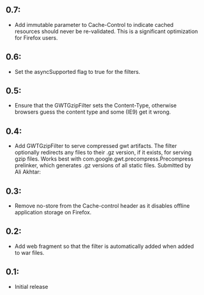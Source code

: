 ## 0.7:

* Add immutable parameter to Cache-Control to indicate cached resources should
  never be re-validated. This is a significant optimization for Firefox users.

## 0.6:

* Set the asyncSupported flag to true for the filters.

## 0.5:

* Ensure that the GWTGzipFilter sets the Content-Type, otherwise browsers guess
  the content type and some (IE9) get it wrong.

## 0.4:

* Add GWTGzipFilter to serve compressed gwt artifacts. The filter optionally
  redirects any files to their .gz version, if it exists, for serving gzip files.
  Works best with com.google.gwt.precompress.Precompress prelinker, which
  generates .gz versions of all static files. Submitted by Ali Akhtar:

## 0.3:

* Remove no-store from the Cache-control header as it disables offline application
  storage on Firefox.

## 0.2:

* Add web fragment so that the filter is automatically added when added to war files.

## 0.1:

* Initial release
